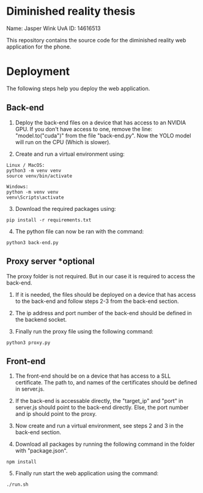 # Diminished reality thesis
Name: Jasper Wink
UvA ID: 14616513

This repository contains the source code for the diminished reality web application for the phone.


# Deployment
The following steps help you deploy the web application.

## Back-end
1. Deploy the back-end files on a device that has access to an NVIDIA GPU. If you don't have access to one, remove the line: "model.to("cuda")" from the file "back-end.py". Now the YOLO model will run on the CPU (Which is slower). 

2. Create and run a virtual environment using:
```
Linux / MacOS:
python3 -m venv venv
source venv/bin/activate

Windows:
python -m venv venv
venv\Scripts\activate
```

3. Download the required packages using:
```
pip install -r requirements.txt
```

4. The python file can now be ran with the command:
```
python3 back-end.py
```

## Proxy server *optional
The proxy folder is not required. But in our case it is required to access the back-end.

1. If it is needed, the files should be deployed on a device that has access to the back-end and follow steps 2-3 from the back-end section.

2. The ip address and port number of the back-end should be defined in the backend socket.

3. Finally run the proxy file using the following command:
```
python3 proxy.py
```

## Front-end
1. The front-end should be on a device that has access to a SLL certificate. The path to, and names of the certificates should be defined in server.js.

2. If the back-end is accessable directly, the "target_ip" and "port" in server.js should point to the back-end directly. Else, the port number and ip should point to the proxy.

3. Now create and run a virtual environment, see steps 2 and 3 in the back-end section.

4. Download all packages by running the following command in the folder with "package.json".
```
npm install
```

5. Finally run start the web application using the command:
```
./run.sh
```
